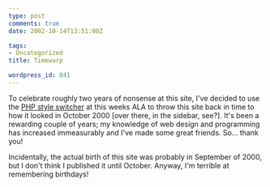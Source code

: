 ```yaml
---
type: post
comments: true
date: 2002-10-14T13:51:00Z

tags:
- Uncategorized
title: Timewarp

wordpress_id: 841
---
```


To celebrate roughly two years of nonsense at this site, I've decided to use the [PHP style switcher](http://www.alistapart.com/stories/phpswitch/) at this weeks ALA to throw this site back in time to how it looked in October 2000 [over there, in the sidebar, see?].  It's been a rewarding couple of years; my knowledge of web design and programming has increased immeasurably and I've made some great friends. So… thank you!



   Incidentally, the actual birth of this site was probably in September of 2000, but I don't think I published it until October. Anyway, I'm terrible at remembering birthdays!
